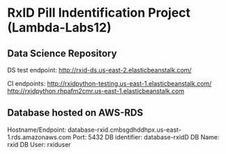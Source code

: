 # RxID Pill Indentification Project (Lambda-Labs12)


## Data Science Repository

DS test endpoint: 
http://rxid-ds.us-east-2.elasticbeanstalk.com/

CI endpoints:
http://rxidpython-testing.us-east-1.elasticbeanstalk.com/
http://rxidpython.rhpafm2cmr.us-east-1.elasticbeanstalk.com


## Database hosted on AWS-RDS
Hostname/Endpoint: database-rxid.cmbsgdhddhpx.us-east-1.rds.amazonaws.com
Port: 5432
DB identifier: database-rxidD
DB Name: rxid
DB User: rxiduser
